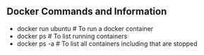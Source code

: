## Docker Commands and Information
* docker run ubuntu         # To run a docker container
* docker ps                 # To list running containers
* docker ps -a              # To list all containers including that are stopped
